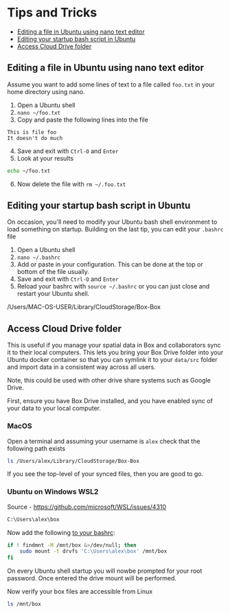 # Tips and Tricks

* [Editing a file in Ubuntu using nano text editor](#editing-a-file-in-ubuntu-using-nano-text-editor)
* [Editing your startup bash script in Ubuntu](#editing-your-startup-bash-script-in-ubuntu)
* [Access Cloud Drive folder](#access-cloud-drive-folder)

## Editing a file in Ubuntu using nano text editor

Assume you want to add some lines of text to a file called `foo.txt` in your home directory using nano.

1. Open a Ubuntu shell
2. `nano ~/foo.txt`
3. Copy and paste the following lines into the file

```text
This is file foo
It doesn't do much
```

4. Save and exit with `Ctrl-O` and `Enter`
5. Look at your results

```bash
echo ~/foo.txt
```

6. Now delete the file with `rm ~/.foo.txt`

## Editing your startup bash script in Ubuntu

On occasion, you'll need to modify your Ubuntu bash shell environment to load something on startup.  Building on the last tip, you can edit your `.bashrc` file

1. Open a Ubuntu shell
2. `nano ~/.bashrc`
3. Add or paste in your configuration.  This can be done at the top or bottom of the file usually.
4. Save and exit with `Ctrl-O` and `Enter`
5. Reload your bashrc with `source ~/.bashrc` or you can just close and restart your Ubuntu shell.

/Users/MAC-OS-USER/Library/CloudStorage/Box-Box

## Access Cloud Drive folder

This is useful if you manage your spatial data in Box and collaborators sync it to their local computers.  This lets you bring your Box Drive folder into your Ubuntu docker container so that you can symlink it to your `data/src` folder and import data in a consistent way across all users.

Note, this could be used with other drive share systems such as Google Drive.

First, ensure you have Box Drive installed, and you have enabled sync of your data to your local computer.

### MacOS

Open a terminal and assuming your username is `alex` check that the following path exists

```bash
ls /Users/alex/Library/CloudStorage/Box-Box
```

If you see the top-level of your synced files, then you are good to go.

### Ubuntu on Windows WSL2

Source - https://github.com/microsoft/WSL/issues/4310

```bash
C:\Users\alex\box
```

Now add the following [to your bashrc](#editing-a-file-in-ubuntu-using-nano-text-editor):

```bash
if ! findmnt -M /mnt/box &>/dev/null; then
    sudo mount -t drvfs 'C:\Users\alex\box' /mnt/box
fi
```

On every Ubuntu shell startup you will nowbe prompted for your root password. Once entered the drive mount will be performed.

Now verify your box files are accessible from Linux

```bash
ls /mnt/box
```
